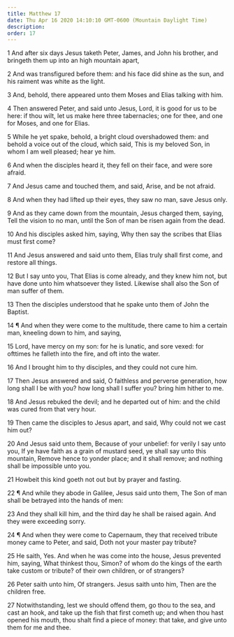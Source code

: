 ```yaml
---
title: Matthew 17
date: Thu Apr 16 2020 14:10:10 GMT-0600 (Mountain Daylight Time)
description: 
order: 17
---
```


<p>
  1 And after six days Jesus taketh Peter, James, and John his brother, and
  bringeth them up into an high mountain apart,
</p>
<p>
  2 And was transfigured before them: and his face did shine as the sun, and his
  raiment was white as the light.
</p>
<span></span>
<p>3 And, behold, there appeared unto them Moses and Elias talking with him.</p>
<p>
  4 Then answered Peter, and said unto Jesus, Lord, it is good for us to be
  here: if thou wilt, let us make here three tabernacles; one for thee, and one
  for Moses, and one for Elias.
</p>
<p>
  5 While he yet spake, behold, a bright cloud overshadowed them: and behold a
  voice out of the cloud, which said, This is my beloved Son, in whom I am well
  pleased; hear ye him.
</p>
<p>
  6 And when the disciples heard it, they fell on their face, and were sore
  afraid.
</p>
<p>7 And Jesus came and touched them, and said, Arise, and be not afraid.</p>
<p>
  8 And when they had lifted up their eyes, they saw no man, save Jesus only.
</p>
<p>
  9 And as they came down from the mountain, Jesus charged them, saying, Tell
  the vision to no man, until the Son of man be risen again from the dead.
</p>
<p>
  10 And his disciples asked him, saying, Why then say the scribes that Elias
  must first come?
</p>
<p>
  11 And Jesus answered and said unto them, Elias truly shall first come, and
  restore all things.
</p>
<p>
  12 But I say unto you, That Elias is come already, and they knew him not, but
  have done unto him whatsoever they listed. Likewise shall also the Son of man
  suffer of them.
</p>
<p>
  13 Then the disciples understood that he spake unto them of John the Baptist.
</p>
<p>
  14 &#xB6; And when they were come to the multitude, there came to him a
  certain man, kneeling down to him, and saying,
</p>
<p>
  15 Lord, have mercy on my son: for he is lunatic, and sore vexed: for ofttimes
  he falleth into the fire, and oft into the water.
</p>
<p>16 And I brought him to thy disciples, and they could not cure him.</p>
<p>
  17 Then Jesus answered and said, O faithless and perverse generation, how long
  shall I be with you? how long shall I suffer you? bring him hither to me.
</p>
<p>
  18 And Jesus rebuked the devil; and he departed out of him: and the child was
  cured from that very hour.
</p>
<p>
  19 Then came the disciples to Jesus apart, and said, Why could not we cast him
  out?
</p>
<p>
  20 And Jesus said unto them, Because of your unbelief: for verily I say unto
  you, If ye have faith as a grain of mustard seed, ye shall say unto this
  mountain, Remove hence to yonder place; and it shall remove; and nothing shall
  be impossible unto you.
</p>
<p>21 Howbeit this kind goeth not out but by prayer and fasting.</p>
<p>
  22 &#xB6; And while they abode in Galilee, Jesus said unto them, The Son of
  man shall be betrayed into the hands of men:
</p>
<p>
  23 And they shall kill him, and the third day he shall be raised again. And
  they were exceeding sorry.
</p>
<p>
  24 &#xB6; And when they were come to Capernaum, they that received tribute
  money came to Peter, and said, Doth not your master pay tribute?
</p>
<span></span>
<p>
  25 He saith, Yes. And when he was come into the house, Jesus prevented him,
  saying, What thinkest thou, Simon? of whom do the kings of the earth take
  custom or tribute? of their own children, or of strangers?
</p>
<p>
  26 Peter saith unto him, Of strangers. Jesus saith unto him, Then are the
  children free.
</p>
<p>
  27 Notwithstanding, lest we should offend them, go thou to the sea, and cast
  an hook, and take up the fish that first cometh up; and when thou hast opened
  his mouth, thou shalt find a piece of money: that take, and give unto them for
  me and thee.
</p>
